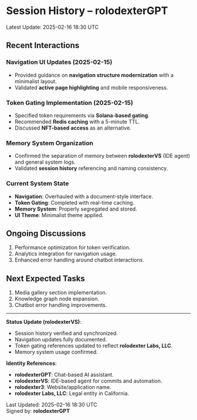 # Session History – rolodexterGPT
Latest Update: 2025-02-16 18:30 UTC

## Recent Interactions
### Navigation UI Updates (2025-02-15)
- Provided guidance on **navigation structure modernization** with a minimalist layout.
- Validated **active page highlighting** and mobile responsiveness.

### Token Gating Implementation (2025-02-15)
- Specified token requirements via **Solana-based gating**.
- Recommended **Redis caching** with a 5-minute TTL.
- Discussed **NFT-based access** as an alternative.

### Memory System Organization
- Confirmed the separation of memory between **rolodexterVS** (IDE agent) and general system logs.
- Validated **session history** referencing and naming consistency.

### Current System State
- **Navigation**: Overhauled with a document-style interface.
- **Token Gating**: Completed with real-time caching.
- **Memory System**: Properly segregated and stored.
- **UI Theme**: Minimalist theme applied.

## Ongoing Discussions
1. Performance optimization for token verification.
2. Analytics integration for navigation usage.
3. Enhanced error handling around chatbot interactions.

## Next Expected Tasks
1. Media gallery section implementation.
2. Knowledge graph node expansion.
3. Chatbot error handling improvements.

---

**Status Update (rolodexterVS)**:
- Session history verified and synchronized.
- Navigation updates fully documented.
- Token gating references updated to reflect **rolodexter Labs, LLC**.
- Memory system usage confirmed.

**Identity References**:
- **rolodexterGPT**: Chat-based AI assistant.
- **rolodexterVS**: IDE-based agent for commits and automation.
- **rolodexter3**: Website/application name.
- **rolodexter Labs, LLC**: Legal entity in California.

Last Updated: 2025-02-16 18:30 UTC  
Signed by: **rolodexterGPT**
